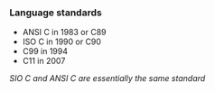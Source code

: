 ### Language standards

* ANSI C in 1983 or C89
* ISO C in 1990 or C90
* C99 in 1994
* C11 in 2007


*SIO C and ANSI C are essentially the same standard*


